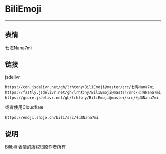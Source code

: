 # BiliEmoji
---
## 表情
七海Nana7mi
## 链接
jsdelivr
```
https://cdn.jsdelivr.net/gh/lrhtony/BiliEmoji@master/src/七海Nana7mi
https://fastly.jsdelivr.net/gh/lrhtony/BiliEmoji@master/src/七海Nana7mi
https://gcore.jsdelivr.net/gh/lrhtony/BiliEmoji@master/src/七海Nana7mi
```
或者使用Cloudflare
```
https://emoji.shojo.cn/bili/src/七海Nana7mi
```
## 说明
Bilibili 表情的版权归原作者所有
